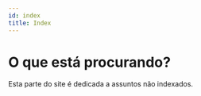 ```yaml
---
id: index
title: Index
---
```


# O que está procurando?
Esta parte do site é dedicada a assuntos não indexados.